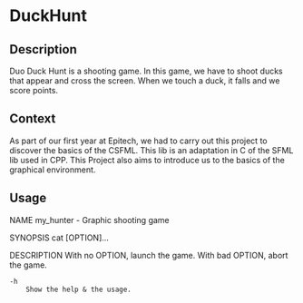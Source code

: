 # DuckHunt

## Description
Duo Duck Hunt is a shooting game. In this game, we have to shoot ducks that appear and cross the screen. When we touch a duck, it falls and we score points.

## Context
As part of our first year at Epitech, we had to carry out this project to discover the basics of the CSFML. This lib is an adaptation in C of the SFML lib used in CPP. This Project also aims to introduce us to the basics of the graphical environment.

## Usage
NAME
    my_hunter - Graphic shooting game

SYNOPSIS
    cat [OPTION]...

DESCRIPTION
    With no OPTION, launch the game.
    With bad OPTION, abort the game.

    -h
        Show the help & the usage.


